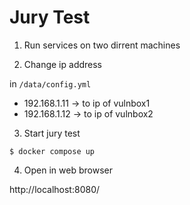 # Jury Test

1. Run services on two dirrent machines

2. Change ip address

in `/data/config.yml`

- 192.168.1.11 -> to ip of vulnbox1
- 192.168.1.12 -> to ip of vulnbox2

3. Start jury test

`$ docker compose up`

4. Open in web browser

http://localhost:8080/